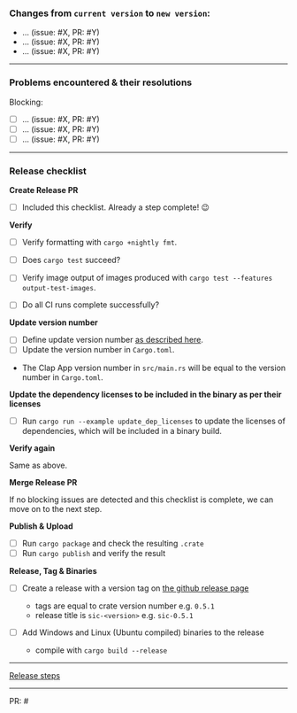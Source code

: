 <!-- Merge all PR's to the `master` branch, then: -->

<!-- ### Release
Optional:

A description about what is included in this update, a thank you or something
else which is noteworthy :).
-->

### Changes from `current version` to `new version`:
- ... (issue: #X, PR: #Y)
- ... (issue: #X, PR: #Y)
- ... (issue: #X, PR: #Y)

---

### Problems encountered & their resolutions

Blocking:
- [ ] ... (issue: #X, PR: #Y)
- [ ] ... (issue: #X, PR: #Y)
- [ ] ... (issue: #X, PR: #Y)

---

### Release checklist

**Create Release PR**

- [ ] Included this checklist. Already a step complete! :wink:

**Verify**

- [ ] Verify formatting with `cargo +nightly fmt`.
- [ ] Does `cargo test` succeed?
- [ ] Verify image output of images produced with `cargo test --features output-test-images`.
- [ ] Do all CI runs complete successfully?


**Update version number**

- [ ] Define update version number [as described here](https://doc.rust-lang.org/cargo/reference/publishing.html#publishing-a-new-version-of-an-existing-crate).
- [ ] Update the version number in `Cargo.toml`.
- The Clap App version number in `src/main.rs` will be equal to the version number in `Cargo.toml`.


**Update the dependency licenses to be included in the binary as per their licenses**

- [ ] Run `cargo run --example update_dep_licenses` to update the licenses of dependencies, which will be included in a binary build.

**Verify again**

Same as above.

**Merge Release PR**

If no blocking issues are detected and this checklist is complete,
we can move on to the next step.

**Publish & Upload**

- [ ] Run `cargo package` and check the resulting `.crate`
- [ ] Run `cargo publish` and verify the result

**Release, Tag & Binaries**

- [ ] Create a release with a version tag on [the github release page](https://github.com/foresterre/sic/releases)
    - tags are equal to crate version number e.g. `0.5.1`
    - release title is `sic-<version>` e.g. `sic-0.5.1`


- [ ] Add Windows and Linux (Ubuntu compiled) binaries to the release
    - compile with `cargo build --release`

---

[Release steps](https://github.com/foresterre/sic/blob/master/RELEASE_STEPS.md)

---

PR: #<PR NUMBER>
